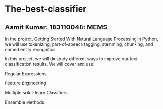 # The-best-classifier
## Asmit Kumar: 183110048: MEMS
In the project, Getting Started With Natural Language Processing in Python, we will use tokenizing, part-of-speech tagging, stemming, chunking, and named entity recognition. 

In this project, we will do study different ways to improve our text classification results. We will cover and use:
    
Regular Expressions

Feature Engineering

Multiple scikit-learn Classifiers

Ensemble Methods
